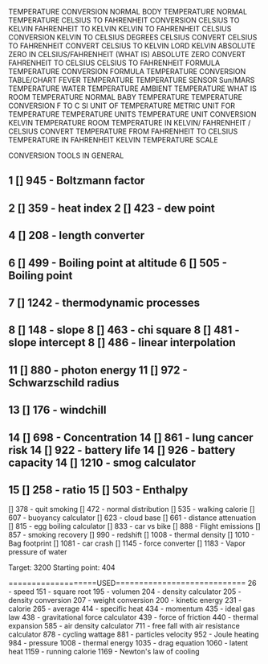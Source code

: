 TEMPERATURE CONVERSION
NORMAL BODY TEMPERATURE
NORMAL TEMPERATURE
CELSIUS TO FAHRENHEIT CONVERSION
CELSIUS TO KELVIN
FAHRENHEIT TO KELVIN
KELVIN TO FAHRENHEIT
CELSIUS CONVERSION
KELVIN TO CELSIUS
DEGREES CELSIUS
CONVERT CELSIUS TO FAHRENHEIT
CONVERT CELSIUS TO KELVIN
LORD KELVIN
ABSOLUTE ZERO IN CELSIUS/FAHRENHEIT 
(WHAT IS) ABSOLUTE ZERO
CONVERT FAHRENHEIT TO CELSIUS
CELSIUS TO FAHRENHEIT FORMULA
TEMPERATURE CONVERSION FORMULA
TEMPERATURE CONVERSION TABLE/CHART
FEVER TEMPERATURE
TEMPERATURE SENSOR
Sun/MARS TEMPERATURE
WATER TEMPERATURE
AMBIENT TEMPERATURE
WHAT IS ROOM TEMPERATURE
NORMAL BABY TEMPERATURE
TEMPERATURE CONVERSION F TO C
SI UNIT OF TEMPERATURE
METRIC UNIT FOR TEMPERATURE
TEMPERATURE UNITS
TEMPERATURE UNIT CONVERSION
KELVIN TEMPERATURE
ROOM TEMPERATURE IN KELVIN/ FAHRENHEIT / CELSIUS
CONVERT TEMPERATURE FROM FAHRENHEIT TO CELSIUS
TEMPERATURE IN FAHRENHEIT
KELVIN TEMPERATURE SCALE

CONVERSION TOOLS IN GENERAL

1 [] 945 - Boltzmann factor
-
2 [] 359 - heat index
2 [] 423 - dew point
-
4 [] 208 - length converter
-
6 [] 499 - Boiling point at altitude
6 [] 505 - Boiling point
-
7 [] 1242 - thermodynamic processes
-
8 [] 148 - slope
8 [] 463 - chi square
8 [] 481 - slope intercept
8 [] 486 - linear interpolation
-
11 [] 880 - photon energy
11 [] 972 - Schwarzschild radius
-
13 [] 176 - windchill
-
14 [] 698 - Concentration 
14 [] 861 - lung cancer risk
14 [] 922 - battery life
14 [] 926 - battery capacity
14 [] 1210 - smog calculator
-
15 [] 258 - ratio
15 [] 503 - Enthalpy
-
[] 378 - quit smoking
[] 472 - normal distribution
[] 535 - walking calorie
[] 607 - buoyancy calculator
[] 623 - cloud base
[] 661 - distance attenuation
[] 815 - egg boiling calculator
[] 833 - car vs bike
[] 888 - Flight emissions
[] 857 - smoking recovery
[] 990 - redshift
[] 1008 - thermal density
[] 1010 - Bag footprint
[] 1081 - car crash
[] 1145 - force converter
[] 1183 - Vapor pressure of water

Target: 3200
Starting point: 404

===================USED============================
26 - speed
151 - square root
195 - volumen
204 - density calculator
205 - density conversion
207 - weight conversion
200 - kinetic energy
231 - calorie
265 - average
414 - specific heat
434 - momentum
435 - ideal gas law
438 - gravitational force calculator
439 - force of friction
440 - thermal expansion
585 - air density calculator
711 - free fall with air resistance calculator
878 - cycling wattage
881 - particles velocity
952 - Joule heating
984 - pressure
1008 - thermal energy
1035 - drag equation
1060 - latent heat
1159 - running calorie
1169 - Newton's law of cooling
